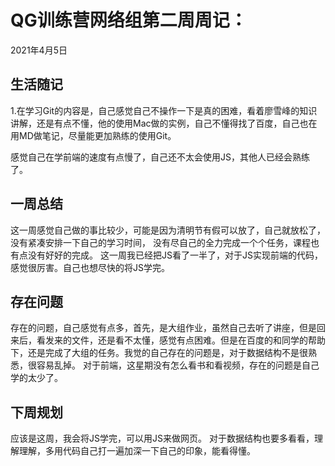 # QG训练营网络组第二周周记：
2021年4月5日

## 生活随记
1.在学习Git的内容是，自己感觉自己不操作一下是真的困难，看着廖雪峰的知识讲解，还是有点不懂，他的使用Mac做的实例，自己不懂得找了百度，自己也在用MD做笔记，尽量能更加熟练的使用Git。

感觉自己在学前端的速度有点慢了，自己还不太会使用JS，其他人已经会熟练了。


## 一周总结
这一周感觉自己做的事比较少，可能是因为清明节有假可以放了，自己就放松了，没有紧凑安排一下自己的学习时间，
没有尽自己的全力完成一个个任务，课程也有点没有好好的完成。
这一周我已经把JS看了一半了，对于JS实现前端的代码，感觉很厉害。自己也想尽快的将JS学完。


## 存在问题
存在的问题，自己感觉有点多，首先，是大组作业，虽然自己去听了讲座，但是回来后，看发来的文件，还是看不太懂，感觉有点困难。但是在百度的和同学的帮助下，还是完成了大组的任务。我觉的自己存在的问题是，对于数据结构不是很熟悉，很容易乱掉。
对于前端，这星期没有怎么看书和看视频，存在的问题是自己学的太少了。


## 下周规划
应该是这周，我会将JS学完，可以用JS来做网页。
对于数据结构也要多看看，理解理解，多用代码自己打一遍加深一下自己的印象，能看得懂。


